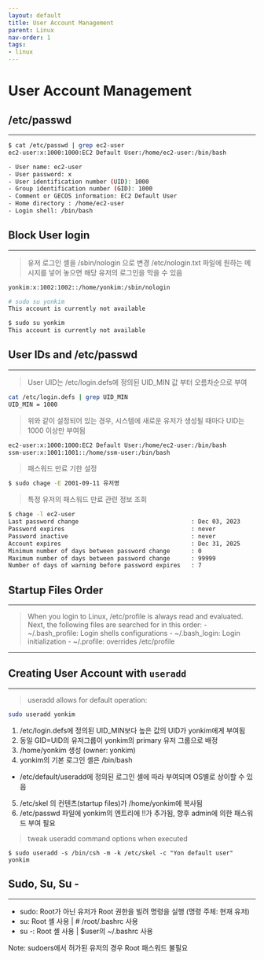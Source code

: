 ```yaml
---
layout: default
title: User Account Management
parent: Linux
nav-order: 1
tags:
- linux
---
```

# User Account Management

## /etc/passwd
---
```bash
$ cat /etc/passwd | grep ec2-user
ec2-user:x:1000:1000:EC2 Default User:/home/ec2-user:/bin/bash
```
```bash
- User name: ec2-user
- User password: x
- User identification number (UID): 1000
- Group identification number (GID): 1000
- Comment or GECOS information: EC2 Default User
- Home directory : /home/ec2-user
- Login shell: /bin/bash
```
## Block User login
---
> 유저 로그인 셸을 /sbin/nologin 으로 변경
> /etc/nologin.txt 파일에 원하는 메시지를 넣어 놓으면 해당 유저의 로그인을 막을 수 있음

```bash
yonkim:x:1002:1002::/home/yonkim:/sbin/nologin

# sudo su yonkim
This account is currently not available

$ sudo su yonkim
This account is currently not available
```

## User IDs and /etc/passwd
---
> User UID는 /etc/login.defs에 정의된 UID_MIN 값 부터 오름차순으로 부여
```bash
cat /etc/login.defs | grep UID_MIN
UID_MIN = 1000
```

> 위와 같이 설정되어 있는 경우, 시스템에 새로운 유저가 생성될 때마다 UID는 1000 이상만 부여됨

```bash
ec2-user:x:1000:1000:EC2 Default User:/home/ec2-user:/bin/bash
ssm-user:x:1001:1001::/home/ssm-user:/bin/bash
```

> 패스워드 만료 기한 설정
```bash
$ sudo chage -E 2001-09-11 유저명
```

> 특정 유저의 패스워드 만료 관련 정보 조회
```bash
$ chage -l ec2-user
Last password change								: Dec 03, 2023
Password expires									: never
Password inactive									: never
Account expires										: Dec 31, 2025
Minimum number of days between password change		: 0
Maximum number of days between password change		: 99999
Number of days of warning before password expires	: 7
```

## Startup Files Order
---
> When you login to Linux, /etc/profile is always read and evaluated. Next, the following files are searched for in this order:
	- ~/.bash_profile: Login shells configurations
	- ~/.bash_login: Login initialization
	- ~/.profile: overrides /etc/profile

---

## Creating User Account with `useradd`
---
> useradd allows for default operation:
```bash
sudo useradd yonkim
```

1. /etc/login.defs에 정의된 UID_MIN보다 높은 값의 UID가 yonkim에게 부여됨
2. 동일 GID=UID의 유저그룹이 yonkim의 primary 유저 그룹으로 배정
3. /home/yonkim 생성 (owner: yonkim)
4. yonkim의 기본 로그인 셸은 /bin/bash
- /etc/default/useradd에 정의된 로그인 셸에 따라 부여되며 OS별로 상이할 수 있음	
5. /etc/skel 의 컨텐츠(startup files)가 /home/yonkim에 복사됨
6. /etc/passwd 파일에 yonkim의 엔트리에 !!가 추가됨, 향후 admin에 의한 패스워드 부여 필요

> tweak useradd command options when executed
```
$ sudo useradd -s /bin/csh -m -k /etc/skel -c "Yon default user" yonkim
```
## Sudo, Su, Su -
---

- sudo: Root가 아닌 유저가 Root 권한을 빌려 명령을 실행 (명령 주체: 현재 유저)
- su: Root 셸 사용 | # /root/.bashrc  사용
- su -: Root 셸 사용 | $user의 ~/.bashrc 사용

Note: sudoers에서 허가된 유저의 경우 Root 패스워드 불필요 
